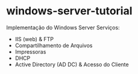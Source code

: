 # windows-server-tutorial
Implementação do Windows Server
Serviços:

- IIS (web) & FTP
- Compartilhamento de Arquivos
- Impressoras
- DHCP
- Active Directory (AD DC) & Acesso do Cliente
